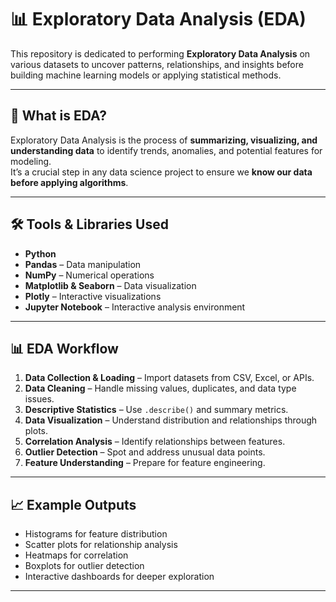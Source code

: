 # 📊 Exploratory Data Analysis (EDA)

This repository is dedicated to performing **Exploratory Data Analysis** on various datasets to uncover patterns, relationships, and insights before building machine learning models or applying statistical methods.  

---

## 📌 What is EDA?
Exploratory Data Analysis is the process of **summarizing, visualizing, and understanding data** to identify trends, anomalies, and potential features for modeling.  
It’s a crucial step in any data science project to ensure we **know our data before applying algorithms**.

---

## 🛠️ Tools & Libraries Used
- **Python**
- **Pandas** – Data manipulation
- **NumPy** – Numerical operations
- **Matplotlib & Seaborn** – Data visualization
- **Plotly** – Interactive visualizations
- **Jupyter Notebook** – Interactive analysis environment

---

## 📊 EDA Workflow
1. **Data Collection & Loading** – Import datasets from CSV, Excel, or APIs.
2. **Data Cleaning** – Handle missing values, duplicates, and data type issues.
3. **Descriptive Statistics** – Use `.describe()` and summary metrics.
4. **Data Visualization** – Understand distribution and relationships through plots.
5. **Correlation Analysis** – Identify relationships between features.
6. **Outlier Detection** – Spot and address unusual data points.
7. **Feature Understanding** – Prepare for feature engineering.

---

## 📈 Example Outputs
- Histograms for feature distribution
- Scatter plots for relationship analysis
- Heatmaps for correlation
- Boxplots for outlier detection
- Interactive dashboards for deeper exploration

---


